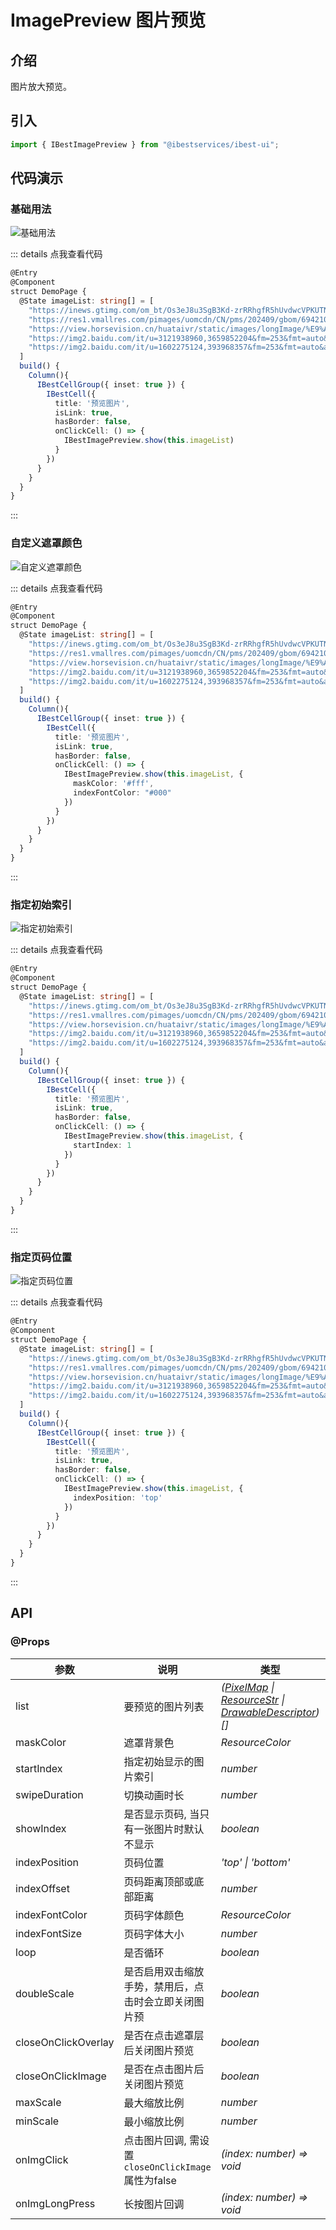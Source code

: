# ImagePreview 图片预览

## 介绍

图片放大预览。
 
## 引入

```ts
import { IBestImagePreview } from "@ibestservices/ibest-ui";
```

## 代码演示

### 基础用法

![基础用法](./images/base.png)

::: details 点我查看代码
```ts
@Entry
@Component
struct DemoPage {
  @State imageList: string[] = [
    "https://inews.gtimg.com/om_bt/Os3eJ8u3SgB3Kd-zrRRhgfR5hUvdwcVPKUTNO6O7sZfUwAA/641",
    "https://res1.vmallres.com/pimages/uomcdn/CN/pms/202409/gbom/6942103136221/800_800_333848611DC0B1FC64909F87CD048F2Cmp.png",
    "https://view.horsevision.cn/huataivr/static/images/longImage/%E9%AB%98%E9%A2%9D%E5%9B%9E%E6%8A%A5%E9%9C%80%E8%AD%A6%E6%83%95%EF%BC%8C%E5%88%87%E5%8B%BF%E8%90%BD%E5%85%A5%E2%80%9C%E5%BA%9E%E6%B0%8F%E9%AA%97%E5%B1%80%E2%80%9D.jpg",
    "https://img2.baidu.com/it/u=3121938960,3659852204&fm=253&fmt=auto&app=120&f=JPEG?w=500&h=500",
    "https://img2.baidu.com/it/u=1602275124,393968357&fm=253&fmt=auto&app=138&f=JPEG?w=889&h=500"
  ]
  build() {
    Column(){
      IBestCellGroup({ inset: true }) {
        IBestCell({
          title: '预览图片',
          isLink: true,
          hasBorder: false,
          onClickCell: () => {
            IBestImagePreview.show(this.imageList)
          }
        })
      }
    }
  }
}
```
:::

### 自定义遮罩颜色

![自定义遮罩颜色](./images/mask.png)

::: details 点我查看代码
```ts
@Entry
@Component
struct DemoPage {
  @State imageList: string[] = [
    "https://inews.gtimg.com/om_bt/Os3eJ8u3SgB3Kd-zrRRhgfR5hUvdwcVPKUTNO6O7sZfUwAA/641",
    "https://res1.vmallres.com/pimages/uomcdn/CN/pms/202409/gbom/6942103136221/800_800_333848611DC0B1FC64909F87CD048F2Cmp.png",
    "https://view.horsevision.cn/huataivr/static/images/longImage/%E9%AB%98%E9%A2%9D%E5%9B%9E%E6%8A%A5%E9%9C%80%E8%AD%A6%E6%83%95%EF%BC%8C%E5%88%87%E5%8B%BF%E8%90%BD%E5%85%A5%E2%80%9C%E5%BA%9E%E6%B0%8F%E9%AA%97%E5%B1%80%E2%80%9D.jpg",
    "https://img2.baidu.com/it/u=3121938960,3659852204&fm=253&fmt=auto&app=120&f=JPEG?w=500&h=500",
    "https://img2.baidu.com/it/u=1602275124,393968357&fm=253&fmt=auto&app=138&f=JPEG?w=889&h=500"
  ]
  build() {
    Column(){
      IBestCellGroup({ inset: true }) {
        IBestCell({
          title: '预览图片',
          isLink: true,
          hasBorder: false,
          onClickCell: () => {
            IBestImagePreview.show(this.imageList, {
              maskColor: '#fff',
              indexFontColor: "#000"
            })
          }
        })
      }
    }
  }
}
```
:::

### 指定初始索引

![指定初始索引](./images/start-index.png)

::: details 点我查看代码
```ts
@Entry
@Component
struct DemoPage {
  @State imageList: string[] = [
    "https://inews.gtimg.com/om_bt/Os3eJ8u3SgB3Kd-zrRRhgfR5hUvdwcVPKUTNO6O7sZfUwAA/641",
    "https://res1.vmallres.com/pimages/uomcdn/CN/pms/202409/gbom/6942103136221/800_800_333848611DC0B1FC64909F87CD048F2Cmp.png",
    "https://view.horsevision.cn/huataivr/static/images/longImage/%E9%AB%98%E9%A2%9D%E5%9B%9E%E6%8A%A5%E9%9C%80%E8%AD%A6%E6%83%95%EF%BC%8C%E5%88%87%E5%8B%BF%E8%90%BD%E5%85%A5%E2%80%9C%E5%BA%9E%E6%B0%8F%E9%AA%97%E5%B1%80%E2%80%9D.jpg",
    "https://img2.baidu.com/it/u=3121938960,3659852204&fm=253&fmt=auto&app=120&f=JPEG?w=500&h=500",
    "https://img2.baidu.com/it/u=1602275124,393968357&fm=253&fmt=auto&app=138&f=JPEG?w=889&h=500"
  ]
  build() {
    Column(){
      IBestCellGroup({ inset: true }) {
        IBestCell({
          title: '预览图片',
          isLink: true,
          hasBorder: false,
          onClickCell: () => {
            IBestImagePreview.show(this.imageList, {
              startIndex: 1
            })
          }
        })
      }
    }
  }
}
```
:::

### 指定页码位置

![指定页码位置](./images/position.png)

::: details 点我查看代码
```ts
@Entry
@Component
struct DemoPage {
  @State imageList: string[] = [
    "https://inews.gtimg.com/om_bt/Os3eJ8u3SgB3Kd-zrRRhgfR5hUvdwcVPKUTNO6O7sZfUwAA/641",
    "https://res1.vmallres.com/pimages/uomcdn/CN/pms/202409/gbom/6942103136221/800_800_333848611DC0B1FC64909F87CD048F2Cmp.png",
    "https://view.horsevision.cn/huataivr/static/images/longImage/%E9%AB%98%E9%A2%9D%E5%9B%9E%E6%8A%A5%E9%9C%80%E8%AD%A6%E6%83%95%EF%BC%8C%E5%88%87%E5%8B%BF%E8%90%BD%E5%85%A5%E2%80%9C%E5%BA%9E%E6%B0%8F%E9%AA%97%E5%B1%80%E2%80%9D.jpg",
    "https://img2.baidu.com/it/u=3121938960,3659852204&fm=253&fmt=auto&app=120&f=JPEG?w=500&h=500",
    "https://img2.baidu.com/it/u=1602275124,393968357&fm=253&fmt=auto&app=138&f=JPEG?w=889&h=500"
  ]
  build() {
    Column(){
      IBestCellGroup({ inset: true }) {
        IBestCell({
          title: '预览图片',
          isLink: true,
          hasBorder: false,
          onClickCell: () => {
            IBestImagePreview.show(this.imageList, {
              indexPosition: 'top'
            })
          }
        })
      }
    }
  }
}
```
:::


## API

### @Props

| 参数         | 说明                                          | 类型      | 默认值     |
| ------------ | ---------------------------------------------| --------- | ---------- |
| list         | 要预览的图片列表                                | _(<a href="https://developer.huawei.com/consumer/cn/doc/harmonyos-references-V5/js-apis-image-V5#pixelmap7" target="__blank">PixelMap</a> \| <a href="https://developer.huawei.com/consumer/cn/doc/harmonyos-references-V5/ts-types-V5#resourcestr" target="__blank">ResourceStr</a> \| <a href="https://developer.huawei.com/consumer/cn/doc/harmonyos-references-V5/js-apis-arkui-drawabledescriptor-V5#drawabledescriptor" target="__blank">DrawableDescriptor</a>)[]_ | `[]` |
| maskColor    | 遮罩背景色                                     | _ResourceColor_  | `rgba(24,24,25,0.95)` |
| startIndex   | 指定初始显示的图片索引                           | _number_ |  `0`  |
| swipeDuration| 切换动画时长                                    | _number_ | `200` |
| showIndex    | 是否显示页码, 当只有一张图片时默认不显示            | _boolean_ | `true` |
| indexPosition| 页码位置                                       | _'top' \| 'bottom'_ | `bottom` |
| indexOffset  | 页码距离顶部或底部距离                           | _number_ | `52` |
| indexFontColor| 页码字体颜色                                   | _ResourceColor_ | `#fff` |
| indexFontSize| 页码字体大小                                    | _number_ | `14` |
| loop         | 是否循环                                        | _boolean_ |  `true`  |
| doubleScale  | 是否启用双击缩放手势，禁用后，点击时会立即关闭图片预    | _boolean_ |  `true`  |
| closeOnClickOverlay | 是否在点击遮罩层后关闭图片预览               | _boolean_ |  `true`  |
| closeOnClickImage | 是否在点击图片后关闭图片预览                   | _boolean_ |  `true`  |
| maxScale     | 最大缩放比例                                     | _number_ |  `3`  |
| minScale     | 最小缩放比例                                     | _number_ |  `1`  |
| onImgClick   | 点击图片回调, 需设置 `closeOnClickImage` 属性为false  | _(index: number) => void_ | `-` |
| onImgLongPress| 长按图片回调                                    | _(index: number) => void_ | `-`